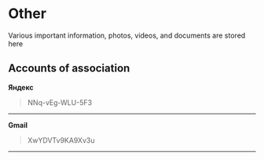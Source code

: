 # Other
Various important information, photos, videos, and documents are stored here


## Accounts of association
**Яндекс**
>NNq-vEg-WLU-5F3
---
**Gmail**
>XwYDVTv9KA9Xv3u
---
